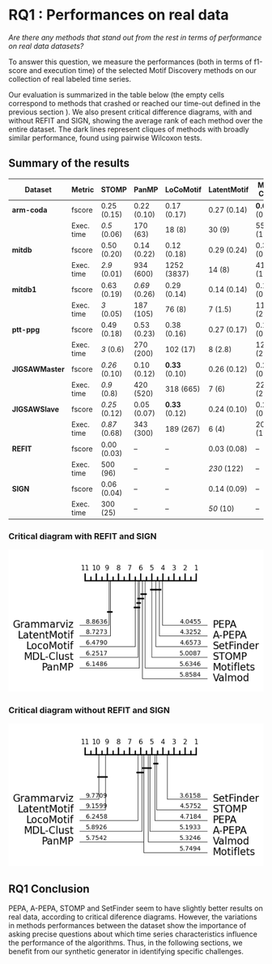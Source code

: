 # RQ1 : Performances on real data

*Are there any methods that stand out from the rest in terms of performance on real data datasets?*

To answer this question, we measure the performances (both in terms of f1-score and execution time) of the selected Motif Discovery methods on our collection of real labeled time series.

Our evaluation is summarized in the table below (the empty cells correspond to methods that crashed or reached our time-out defined in the previous section ). We also present critical difference diagrams, with and without REFIT and SIGN, showing the average rank of each method over the entire dataset. The dark lines represent cliques of methods with broadly similar performance, found using pairwise Wilcoxon tests. 

## Summary of the results

| Dataset       | Metric     | **STOMP**         | **PanMP**         | **LoCoMotif**    | **LatentMotif**  | **MDL-Clust**    | **k‑Motiflets**  | **PEPA**         | **VALMOD**       | **SetFinder**     | **A‑PEPA**        | **GrammarViz**    |
|---------------|------------|-------------------|-------------------|------------------|------------------|------------------|------------------|------------------|------------------|-------------------|-------------------|-------------------|
| **arm-coda**  | fscore     | 0.25 (0.15)       | 0.22 (0.10)       | 0.17 (0.17)      | 0.27 (0.14)      | **0.66** (0.25)  | 0.03 (0.07)      | _0.29_ (0.14)    | _0.29_ (0.15)    | 0.20 (0.05)       | _0.29_ (0.17)     | 0.01 (0.02)       |
|               | Exec. time | _0.5_ (0.06)      | 170 (63)          | 18 (8)           | 30 (9)           | 555 (159)        | 2 (0.3)         | 2 (0.3)          | 303 (80)         | 1.5 (0.5)         | 2 (0.3)           | **0.3** (0.00)    |
| **mitdb**     | fscore     | 0.50 (0.20)       | 0.14 (0.22)       | 0.12 (0.18)      | 0.29 (0.24)      | 0.33 (0.15)      | 0.40 (0.37)      | 0.41 (0.30)      | 0.17 (0.23)      | **0.55** (0.17)   | _0.51_ (0.19)     | 0.00 (0.00)       |
|               | Exec. time | _2.9_ (0.01)      | 934 (600)         | 1252 (3837)      | 14 (8)           | 4178 (1483)      |235 (98)    | 11 (0.4)         | 1762 (1273)      | 14 (2.3)          | 11 (0.4)          | **0.41** (0.02)   |
| **mitdb1**    | fscore     | 0.63 (0.19)       | _0.69_ (0.26)     | 0.29 (0.14)      | 0.14 (0.14)      | 0.18 (0.07)      | 0.44 (0.37)      | 0.46 (0.34)      | 0.66 (0.25)      | **0.77** (0.10)   | 0.36 (0.20)       | 0.00 (0.00)       |
|               | Exec. time | _3_ (0.05)        | 187 (105)         | 76 (8)           | 7 (1.5)          | 1133 (254)       | 60(25)      | 11 (0.5)         | 156 (48)         | 12 (1.2)          | 10 (0.5)          | **0.42** (0.02)   |
| **ptt-ppg**   | fscore     | 0.49 (0.18)       | 0.53 (0.23)       | 0.38 (0.16)      | 0.27 (0.17)      | 0.18 (0.07)      | 0.61 (0.26)      | _0.68_ (0.12)    | 0.54 (0.23)      | **0.69** (0.05)   | 0.43 (0.16)       | 0.00 (0.01)       |
|               | Exec. time | _3_ (0.6)         | 270 (200)         | 102 (17)         | 8 (2.8)          | 1261 (279)       | 86 (41)      | 11 (0.2)         | 204 (86)         | 23 (3)            | 12 (1.4)          | **0.4** (0.02)    |
| **JIGSAWMaster** | fscore  | _0.26_ (0.10)     | 0.10 (0.12)       | **0.33** (0.10)  | 0.26 (0.12)      | 0.23 (0.08)      | 0.13 (0.08)      | 0.18 (0.09)      | 0.17 (0.09)      | 0.23 (0.04)       | 0.20 (0.09)       | 0.10 (0.05)       |
|               | Exec. time | _0.9_ (0.8)       | 420 (520)         | 318 (665)        | 7 (6)            | 2214 (2147)      | 108 (106)        | 4 (3)            | 1208 (1038)      | 5 (5)             | 4 (3)             | **0.31** (0.04)   |
| **JIGSAWSlave**  | fscore  | _0.25_ (0.12)     | 0.05 (0.07)       | **0.33** (0.12)  | 0.24 (0.10)      | 0.23 (0.06)      | 0.15 (0.10)      | 0.17 (0.08)      | 0.20 (0.10)      | 0.22 (0.05)       | 0.18 (0.08)       | 0.10 (0.06)       |
|               | Exec. time | _0.87_ (0.68)    | 343 (300)         | 189 (267)        | 6 (4)            | 2005 (1812)      | 96 (83)        | 4 (3)            | 1453 (1459)      | 4.7 (4)           | 4 (2)             | **0.31** (0.03)   |
| **REFIT**     | fscore     | 0.00 (0.03)       | –                 | –                | 0.03 (0.08)      | –                | 0.00 (0.00)                | _0.14_ (0.12)    | –                | –                 | **0.16** (0.15)   | 0.00 (0.00)       |
|               | Exec. time | 500 (96)          | –                 | –                | _230_ (122)      | –                | 15700 (9800)                | 1280 (100)       | –                | –                 | 1310 (120)        | **63** (12)       |
| **SIGN**      | fscore     | 0.06 (0.04)       | –                 | –                | 0.14 (0.09)      | –                |_0.18_ (0.14)                | 0.17 (0.03)      | –                | –                 | **0.20** (0.06)   | 0.10 (0.07)     |
|               | Exec. time | 300 (25)          | –                 | –                | _50_ (10)        | –                | 15500 (3600)               | 900 (85)         | –                | –                 | 900 (88)         | **5** (18)        |

### Critical diagram with REFIT and SIGN 

![crit_diag_w](../../assets/RQresults/crit_diag_by_ts.png "Critical diagram with REFIT and SIGN")

### Critical diagram without REFIT and SIGN

![crit_diag_wo](../../assets/RQresults/crit_diag_by_ts_without_refit_and_sign.png "Critical diagram without REFIT and SIGN")


## RQ1 Conclusion

PEPA, A-PEPA, STOMP and SetFinder seem to have slightly better results on real data, according to critical diference diagrams. However, the variations in methods performances between the dataset show the importance of asking precise questions about which time series characteristics influence the performance of the algorithms.
Thus, in the following sections, we benefit from our synthetic generator in identifying specific challenges.